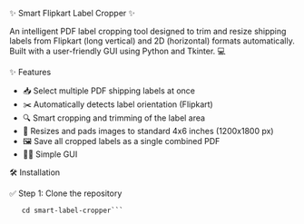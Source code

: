 ✨ Smart Flipkart Label Cropper ✨

An intelligent PDF label cropping tool designed to trim and resize shipping labels from Flipkart (long vertical) and 2D (horizontal) formats automatically. Built with a user-friendly GUI using Python and Tkinter. 💻

✨ Features

- 📥 Select multiple PDF shipping labels at once
- ✂️ Automatically detects label orientation (Flipkart)
- 🔍 Smart cropping and trimming of the label area
- 📐 Resizes and pads images to standard 4x6 inches (1200x1800 px)
- 🖼️ Save all cropped labels as a single combined PDF
- 🧑‍💻 Simple GUI

  
🛠️ Installation

✅ Step 1: Clone the repository

```git clone https://github.com/yourusername/smart-label-cropper.git 
   cd smart-label-cropper```
